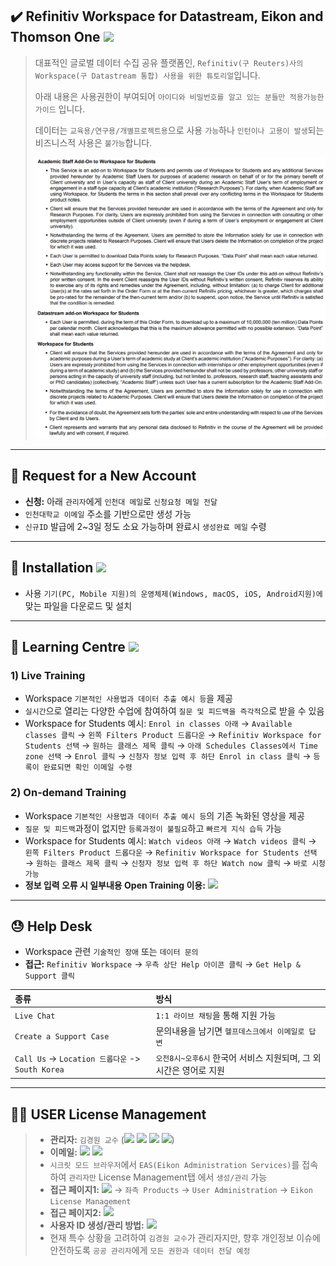 ## ✔️ Refinitiv Workspace for Datastream, Eikon and Thomson One <a href="https://www.refinitiv.com/en" target="_blank"><img src="https://img.shields.io/badge/Refinitiv-Homepace-blue"/></a>

> 대표적인 글로벌 데이터 수집 공유 플랫폼인, `Refinitiv(구 Reuters)사의 Workspace(구 Datastream 통합) 사용을 위한 튜토리얼`입니다.
>
> 아래 내용은 사용권한이 부여되어 `아이디와 비밀번호를 알고 있는 분들만 적용가능한 가이드` 입니다.
>
> 데이터는 `교육용/연구용/개별프로젝트용`으로 사용 `가능`하나 `인턴이나 고용이 발생`되는 비즈니스적 사용은 `불가능`합니다.
>
> <center><img src='Coverage.png' width='700'></center>

---

## :gift: Request for a New Account
- **신청:** 아래 `관리자`에게 `인천대 메일`로 `신청요청 메일 전달`
- `인천대학교 이메일` 주소를 기반으로만 생성 가능
- `신규ID` 발급에 2~3일 정도 소요 가능하며 완료시 `생성완료 메일` 수령

---

## :open_file_folder: Installation <a href="https://www.refinitiv.com/en/products/refinitiv-workspace/download-workspace" target="_blank"><img src="https://img.shields.io/badge/Workspace-Download-blue"/></a>
- 사용 `기기(PC, Mobile 지원)의 운영체제(Windows, macOS, iOS, Android지원)에` 맞는 파일을 다운로드 및 설치

---

## :book: Learning Centre <a href="https://www.refinitiv.com/en/learning-centre" target="_blank"><img src="https://img.shields.io/badge/Learning Centre-Homepage-FF0000"/></a>

### 1) Live Training
- Workspace `기본적인 사용법과 데이터 추출 예시 등`을 제공
- `실시간`으로 열리는 다양한 수업에 참여하여 `질문 및 피드백을 즉각적`으로 받을 수 있음
- Workspace for Students 예시: `Enrol in classes 아래` $\rightarrow$ `Available classes 클릭` $\rightarrow$ `왼쪽 Filters Product 드롭다운` $\rightarrow$ `Refinitiv Workspace for Students 선택` $\rightarrow$ `원하는 클래스 제목 클릭` $\rightarrow$ `아래 Schedules Classes에서 Time zone 선택` $\rightarrow$ `Enrol 클릭` $\rightarrow$ `신청자 정보 입력 후 하단 Enrol in class 클릭` $\rightarrow$ `등록이 완료되면 확인 이메일 수령`

### 2) On-demand Training
- Workspace `기본적인 사용법과 데이터 추출 예시 등`의 기존 녹화된 영상을 제공
- `질문 및 피드백`과정이 없지만 `등록과정이 불필요`하고 `빠르게 지식 습득` 가능
- Workspace for Students 예시: `Watch videos 아래` $\rightarrow$ `Watch videos 클릭` $\rightarrow$ `왼쪽 Filters Product 드롭다운` $\rightarrow$ `Refinitiv Workspace for Students 선택` $\rightarrow$ `원하는 클래스 제목 클릭` $\rightarrow$ `신청자 정보 입력 후 하단 Watch now 클릭` $\rightarrow$ `바로 시청 가능`
- **정보 입력 오류 시 일부내용 Open Training 이용:** <a href="https://training.refinitiv.com/portal/product.php?pid=147" target="_blank"><img src="https://img.shields.io/badge/Open Training-FF0000"/></a>

---

## :sweat: Help Desk
- Workspace 관련 `기술적인 장애` 또는 `데이터 문의`
- **접근:** `Refinitiv Workspace` $\rightarrow$ `우측 상단 Help 아이콘 클릭` $\rightarrow$ `Get Help & Support 클릭`

| **종류** | **방식** |
|:---|:---|
| `Live Chat` | `1:1 라이브 채팅`을 통해 지원 가능 |
| `Create a Support Case` | 문의내용을 남기면 `헬프데스크에서 이메일로 답변` |
| `Call Us` -> `Location 드롭다운` -> `South Korea` | `오전8시~오후6시` 한국어 서비스 지원되며, 그 외 시간은 영어로 지원 |

---

## :guardsman: USER License Management

> - **관리자:** `김경원 교수` (<a href="https://sites.google.com/view/thekimk" target="_blank"><img src="https://img.shields.io/badge/Homepage-4285F4?style=flat-square&logo=Google&logoColor=white"/></a> <a href="https://scholar.google.com/citations?hl=ko&user=nHPe-4UAAAAJ&view_op=list_works&sortby=pubdate" target="_blank"><img src="https://img.shields.io/badge/Google Scholar-4285F4?style=flat-square&logo=Google Scholar&logoColor=white"/></a> <a href="https://www.youtube.com/channel/UCEYxJNI5dhnn_CdC9BEWTuA" target="_blank"><img src="https://img.shields.io/badge/YouTube-FF0000?style=flat-square&logo=YouTube&logoColor=white"/></a> <a href="https://github.com/thekimk" target="_blank"><img src="https://img.shields.io/badge/Github-181717?style=flat-square&logo=Github&logoColor=white"/></a>)
> - **이메일:** <a href="mailto:thekimk.kr@gmail.com"><img src="https://img.shields.io/badge/Gmail-EA4335?style=flat-square&logo=Gmail&logoColor=white&link=mailto:thekimk.kr@gmail.com"/></a> <a href="mailto:thekimk@inu.ac.kr"><img src="https://img.shields.io/badge/INU Mail-005FF9?style=flat-square&logo=INU Mail&logoColor=white&link=mailto:thekimk@inu.ac.kr"/></a>
> - `시크릿 모드 브라우저`에서 `EAS(Eikon Administration Services)`를 접속하여 `관리자만` License Management탭 에서 `생성/관리` 가능
> - **접근 페이지1:** <a href="https://my.refinitiv.com/content/mytr/en/signin.html" target="_blank"><img src="https://img.shields.io/badge/ESA My Refinitiv-red"/></a> $\rightarrow$ `좌측 Products` $\rightarrow$ `User Administration` $\rightarrow$ `Eikon License Management`
> - **접근 페이지2:** <a href="https://emea1.admin.cp.thomsonreuters.com/eas/Home/Content/ELMLicensesSubscription" target="_blank"><img src="https://img.shields.io/badge/Refinitiv EIKON-red"/></a>
> - **사용자 ID 생성/관리 방법:** <a href="https://my.refinitiv.com/content/mytr/en/policies/training-portal/videoarticle.v5099.html" target="_blank"><img src="https://img.shields.io/badge/License Management Tutorial-red"/></a>
> - 현재 특수 상황을 고려하여 `김경원 교수`가 관리자지만, 향후 개인정보 이슈에 안전하도록 `공공 관리자`에게 `모든 권한과 데이터 전달 예정`
